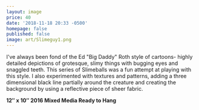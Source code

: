 ```yaml
---
layout: image
price: 40
date: '2018-11-18 20:33 -0500'
homepage: false
published: false
image: art/Slimeguy1.png
---
```

I've always been fond of the Ed "Big Daddy" Roth style of cartoons- highly detailed depictions of grotesque, slimy things with bugging eyes and snaggled teeth. This series of Slimeballs was a fun attempt at playing with this style. I also experimented with textures and patterns, adding a three dimensional black line partially around the creature and creating the background by using a reflective piece of sheer fabric.

**12″ x 10″  	2016	Mixed Media 	Ready to Hang**

